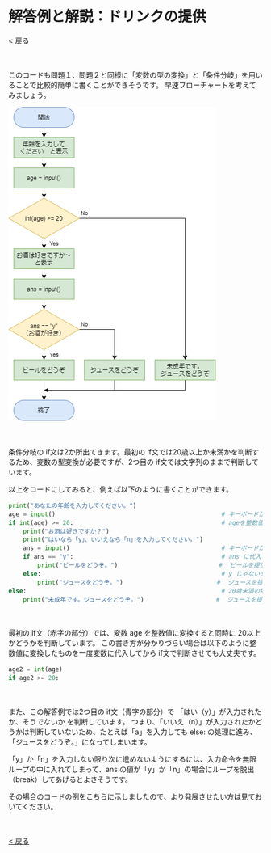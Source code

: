 # 解答例と解説：ドリンクの提供

[< 戻る](../)

　

このコードも問題１、問題２と同様に「変数の型の変換」と「条件分岐」を用いることで比較的簡単に書くことができそうです。
早速フローチャートを考えてみましょう。

![img](assets/image1.png)

　

条件分岐の if文は2か所出てきます。最初の if文では20歳以上か未満かを判断するため、変数の型変換が必要ですが、2つ目の if文では文字列のままで判断しています。

以上をコードにしてみると、例えば以下のように書くことができます。

```python
print("あなたの年齢を入力してください。")
age = input()                                              # キーボードからの入力を age に代入
if int(age) >= 20:                                         # ageを整数値に変換すると同時に20以上かどうかをチェック
    print("お酒は好きですか？")  
    print("はいなら「y」、いいえなら「n」を入力してください。")
    ans = input()                                          # キーボードからの入力を ans に代入
    if ans == "y":                                         # ans に代入された文字列が y ならば…
        print("ビールをどうぞ。")                            #  ビールを提供
    else:                                                  # y じゃない文字列が代入されていたら…
        print("ジュースをどうぞ。")                          #  ジュースを提供
else:                                                      # 20歳未満の場合は…
    print("未成年です。ジュースをどうぞ。")                    #  ジュースを提供
```

　

最初の if文（赤字の部分）では、変数 age を整数値に変換すると同時に 20以上かどうかを判断しています。
この書き方が分かりづらい場合は以下のように整数値に変換したものを一度変数に代入してから if文で判断させても大丈夫です。

```python
age2 = int(age)
if age2 >= 20:
```

　

また、この解答例では2つ目の if文（青字の部分）で 「はい（y）」が入力されたか、そうでないか を判断しています。
つまり、「いいえ（n）」が入力されたかどうかは判断していないため、たとえば「a」を入力しても else: の処理に進み、「ジュースをどうぞ。」になってしまいます。

「y」か「n」を入力しない限り次に進めないようにするには、入力命令を無限ループの中に入れてしまって、ans の値が「y」か「n」の場合にループを脱出（break）してあげるとよさそうです。

その場合のコードの例を[こちら](../ans3_2/)に示しましたので、より発展させたい方は見ておいてください。

　

[< 戻る](../)